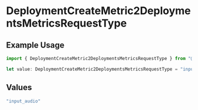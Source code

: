 # DeploymentCreateMetric2DeploymentsMetricsRequestType

## Example Usage

```typescript
import { DeploymentCreateMetric2DeploymentsMetricsRequestType } from "@orq-ai/node/models/operations";

let value: DeploymentCreateMetric2DeploymentsMetricsRequestType = "input_audio";
```

## Values

```typescript
"input_audio"
```